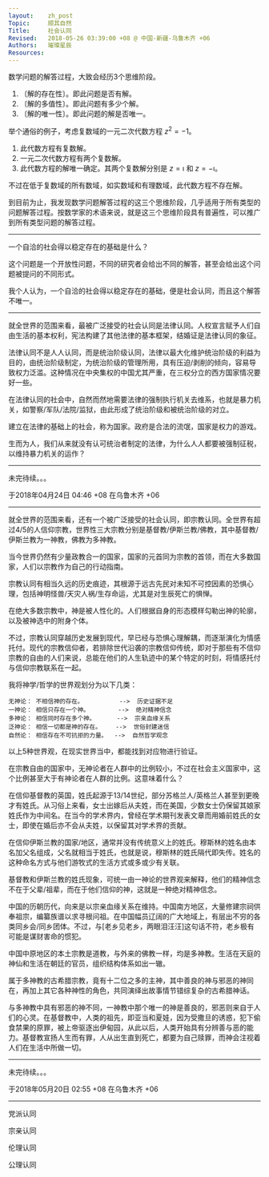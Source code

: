 ```yaml
---
layout:    zh_post
Topic:     顺其自然
Title:     社会认同
Revised:   2018-05-26 03:39:00 +08 @ 中国-新疆-乌鲁木齐 +06
Authors:   璀璨星辰
Resources:
---
```


数学问题的解答过程，大致会经历3个思维阶段。

1. 〔解的存在性〕。即此问题是否有解。
2. 〔解的多值性〕。即此问题有多少个解。
3. 〔解的唯一性〕。即此问题的解是否唯一。

举个通俗的例子，考虑复数域的一元二次代数方程 $z^2 = -1$。

1. 此代数方程有复数解。
2. 一元二次代数方程有两个复数解。
3. 此代数方程的解唯一确定。其两个复数解分别是 $z = \imath$ 和 $z = -\imath$。

不过在低于复数域的所有数域，如实数域和有理数域，此代数方程不存在解。

到目前为止，我发现数学问题解答过程的这三个思维阶段，几乎适用于所有类型的问题解答过程。按数学家的术语来说，就是这三个思维阶段具有普遍性，可以推广到所有类型问题的解答过程。

--------------------------------------------------------------------------------

一个自洽的社会得以稳定存在的基础是什么？

这个问题是一个开放性问题，不同的研究者会给出不同的解答，甚至会给出这个问题被提问的不同形式。

我个人认为，一个自洽的社会得以稳定存在的基础，便是社会认同，而且这个解答不唯一。

--------------------------------------------------------------------------------

就全世界的范围来看，最被广泛接受的社会认同是法律认同。人权宣言赋予人们自由生活的基本权利，宪法构建了其他法律的基本框架，结婚证是法律认同的象征。

法律认同不是人人认同，而是统治阶级认同，法律以最大化维护统治阶级的利益为目的，由统治阶级制定，为统治阶级的管理所用，具有压迫/剥削的倾向，容易导致权力泛滥。这种情况在中央集权的中国尤其严重，在三权分立的西方国家情况要好一些。

在法律认同的社会中，自然而然地需要法律的强制执行机关去维系，也就是暴力机关，如警察/军队/法院/监狱，由此形成了统治阶级和被统治阶级的对立。

建立在法律的基础上的社会，称为国家。政府是合法的流氓，国家是权力的游戏。

生而为人，我们从来就没有认可统治者制定的法律，为什么人人都要被强制征税，以维持暴力机关的运作？

--------------------------------------------------------------------------------

未完待续。。。

于2018年04月24日 04:46 +08 在乌鲁木齐 +06

--------------------------------------------------------------------------------

就全世界的范围来看，还有一个被广泛接受的社会认同，即宗教认同。全世界有超过4/5的人信仰宗教，世界性三大宗教分别是基督教/伊斯兰教/佛教，其中基督教/伊斯兰教为一神教，佛教为多神教。

当今世界仍然有少量政教合一的国家，国家的元首同为宗教的首领，而在大多数国家，人们以宗教作为自己的行动指南。

宗教认同有相当久远的历史痕迹，其根源于远古先民对未知不可控因素的恐惧心理，包括神明怪兽/天灾人祸/生存命运，尤其是对生辰死亡的惧惮。

在绝大多数宗教中，神是被人性化的。人们根据自身的形态模样勾勒出神的轮廓，以及被神选中的附身个体。

不过，宗教认同穿越历史发展到现代，早已经与恐惧心理解耦，而逐渐演化为情感托付。现代的宗教信仰者，若排除世代沿袭的宗教信仰传统，即对于那些有不信仰宗教的自由的人们来说，总能在他们的人生轨迹中的某个特定的时刻，将情感托付与信仰宗教联系在一起。

我将神学/哲学的世界观划分为以下几类：

```
无神论： 不相信神的存在。          -->  历史证据不足
一神论： 相信只存在一个神。        -->  绝对精神信念
多神论： 相信同时存在多个神。      -->  宗亲血缘关系
泛神论： 相信一切都是神的存在。    -->  世俗封建迷信
自然论： 相信存在不可抗拒的力量。  -->  自然哲学观念
```

以上5种世界观，在现实世界当中，都能找到对应物进行验证。

在宗教自由的国家中，无神论者在人群中的比例较小，不过在社会主义国家中，这个比例甚至大于有神论者在人群的比例。这意味着什么？

在信仰基督教的英国，姓氏起源于13/14世纪，部分苏格兰人/英格兰人甚至到更晚才有姓氏。从习俗上来看，女士出嫁后从夫姓，而在美国，少数女士仍保留其娘家姓氏作为中间名。在当今的学术界内，曾经在学术期刊发表文章而用婚前姓氏的女士，即使在婚后亦不会从夫姓，以保留其对学术界的贡献。

在信仰伊斯兰教的国家/地区，通常并没有传统意义上的姓氏。穆斯林的姓名由本名加父名组成，父名就相当于姓氏，也就是说，穆斯林的姓氏隔代即失传。姓名的这种命名方式与他们游牧式的生活方式或多或少有关联。

基督教和伊斯兰教的姓氏现象，可统一由一神论的世界观来解释，他们的精神信念不在于父辈/祖辈，而在于他们信仰的神，这就是一种绝对精神信念。

中国的历朝历代，向来是以宗亲血缘关系在维持。中国南方地区，大量修建宗祠供奉祖宗，编纂族谱以求寻根问祖。在中国幅员辽阔的广大地域上，有层出不穷的各类同乡会/同乡团体。不过，与[老乡见老乡，两眼泪汪汪]这句话不符，老乡极有可能是谋财害命的惯犯。

中国中原地区的本土宗教是道教，与外来的佛教一样，均是多神教。生活在天庭的神仙和生活在朝廷的官员，组织结构体系如出一辙。

属于多神教的古希腊宗教，竟有十二位之多的主神，其中善良的神与邪恶的神同在，再加上其它各种神性的角色，共同演绎出故事情节错综复杂的古希腊神话。

与多神教中具有邪恶的神不同，一神教中那个唯一的神是善良的，邪恶则来自于人们的心灵。在基督教中，人类的祖先，即亚当和夏娃，因为受撒旦的诱惑，犯下偷食禁果的原罪，被上帝驱逐出伊甸园，从此以后，人类开始具有分辨善与恶的能力。基督教宣扬人生而有罪，人从出生直到死亡，都要为自己赎罪，而神会注视着人们在生活中所做一切。

--------------------------------------------------------------------------------

未完待续。。。

于2018年05月20日 02:55 +08 在乌鲁木齐 +06

--------------------------------------------------------------------------------

党派认同

宗亲认同

伦理认同

公理认同
